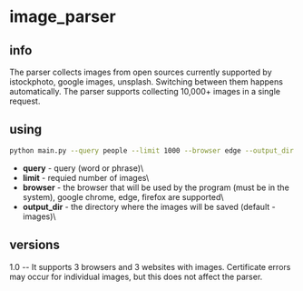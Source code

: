 # image_parser
## info
The parser collects images from open sources currently supported by istockphoto, google images, unsplash. Switching between them happens automatically. The parser supports collecting 10,000+ images in a single request.
## using
```sh
python main.py --query people --limit 1000 --browser edge --output_dir people
```
- **query** - query (word or phrase)\
- **limit** - requied number of images\
- **browser** - the browser that will be used by the program (must be in the system), google chrome, edge, firefox are supported\
- **output_dir** - the directory where the images will be saved (default - images)\
## versions
1.0 -- It supports 3 browsers and 3 websites with images. Certificate errors may occur for individual images, but this does not affect the parser.
